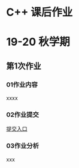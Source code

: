 # C++ 课后作业
# 19-20 秋学期

## 第1次作业

### 01作业内容

xxxx

### 02作业提交

[提交入口](https://github.com/zhangjcNJUST/Homework/tree/master/第1次作业(Test)/作业提交)

### 03作业分析

xxx



